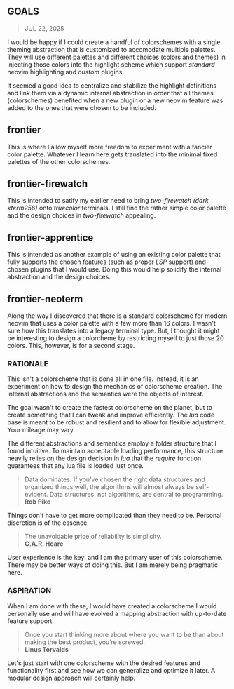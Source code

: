 ## GOALS 
> JUL 22, 2025

I would be happy if I could create a handful of colorschemes with
a single theming abstraction that is customized to accomodate multiple palettes.
They will use different palettes and different choices (colors and themes)
in injecting those colors into the highlight scheme which support _standard_
neovim highlighting and _custom_ plugins.

It seemed a good idea to centralize and stabilize the highlight definitions
and link them via a dynamic internal abstraction in order that all themes
(colorschemes) benefited when a new plugin or a new neovim feature was added
to the ones that were chosen to be included.

## frontier
This is where I allow myself more freedom to experiment with a fancier color palette.
Whatever I learn here gets translated into the minimal fixed palettes of the other
colorschemes.

## frontier-firewatch
This is intended to satify my earlier need to bring _two-firewatch (dark xterm256)_
onto _truecolor_ terminals.  I still find the rather simple color palette and
the design choices in _two-firewatch_ appealing.

## frontier-apprentice
This is intended as another example of using an existing color palette that fully
supports the chosen features (such as proper _LSP_ support) and chosen plugins
that I would use.  Doing this would help solidify the internal abstraction
and the design choices.

## frontier-neoterm
Along the way I discovered that there is a standard colorscheme for modern neovim
that uses a color palette with a few more than 16 colors.  I wasn't sure how this
translates into a legacy terminal type.  But, I thought it might be interesting
to design a colorcheme by restricting myself to just those 20 colors.
This, however, is for a second stage.

### RATIONALE

This isn't a colorscheme that is done all in one file.
Instead, it is an experiment on how to design the mechanics
of colorscheme creation.  The internal abstractions and the
semantics were the objects of interest.

The goal wasn't to create the fastest colorscheme on the planet,
but to create something that I can tweak and improve efficiently.
The _lua_ code base is meant to be robust and resilient and to allow
for flexible adjustment.
Your mileage may vary.

The different abstractions and semantics employ a folder structure
that I found intuitive.  To maintain acceptable loading performance,
this structure heavily relies on the design decision in _lua_ that
the _require_ function guarantees that any lua file is loaded
just once.

> Data dominates. If you’ve chosen the right data structures and organized
> things well, the algorithms will almost always be self-evident.
> Data structures, not algorithms, are central to programming.  
> **Rob Pike**

Things don't have to get more complicated than they need to be.
Personal discretion is of the essence.

> The unavoidable price of reliability is simplicity.  
> **C.A.R. Hoare**

User experience is the key! and I am the primary user of this
colorscheme.  There may be better ways of doing this.
But I am merely being pragmatic here.

### ASPIRATION 

When I am done with these, I would have created a colorscheme I would
personally use and will have evolved a mapping abstraction with
up-to-date feature support.

> Once you start thinking more about where you want to be than about
> making the best product, you’re screwed.  
> **Linus Torvalds**  

Let's just start with one colorscheme with the desired features and
functionality first and see how we can generalize and optimize it later.
A modular design approach will certainly help.
